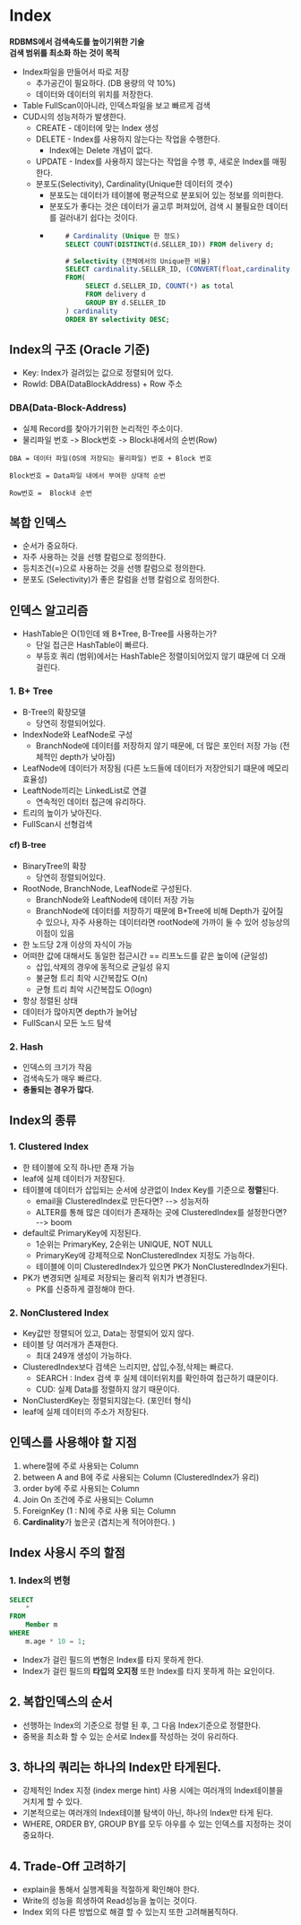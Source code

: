 # Index
**RDBMS에서 검색속도를 높이기위한 기술**    
**검색 범위를 최소화 하는 것이 목적**

- Index파일을 만들어서 따로 저장
    - 추가공간이 필요하다. (DB 용량의 약 10%)
    - 데이터와 데이터의 위치를 저장한다.
- Table FullScan이아니라, 인덱스파일을 보고 빠르게 검색
- CUD시의 성능저하가 발생한다.
    - CREATE - 데이터에 맞는 Index 생성
    - DELETE - Index를 사용하지 않는다는 작업을 수행한다.
        - Index에는 Delete 개념이 없다.
    - UPDATE - Index를 사용하지 않는다는 작업을 수행 후, 새로운 Index를 매핑한다.
  - 분포도(Selectivity), Cardinality(Unique한 데이터의 갯수)
      - 분포도는 데이터가 테이블에 평균적으로 분포되어 있는 정보를 의미한다.
      - 분포도가 좋다는 것은 데이터가 골고루 퍼져있어, 검색 시 불필요한 데이터를 걸러내기 쉽다는 것이다.
    - ```sql
          # Cardinality (Unique 한 정도) 
          SELECT COUNT(DISTINCT(d.SELLER_ID)) FROM delivery d;
          
          # Selectivity (전체에서의 Unique한 비율)
          SELECT cardinality.SELLER_ID, (CONVERT(float,cardinality.total) /  (SELECT count(*) FROM delivery)) * 100 as selectivity
          FROM(
               SELECT d.SELLER_ID, COUNT(*) as total
               FROM delivery d
               GROUP BY d.SELLER_ID
          ) cardinality
          ORDER BY selectivity DESC;
      ```
      
## Index의 구조 (Oracle 기준)
- Key: Index가 걸려있는 값으로 정렬되어 있다.
- RowId: DBA(DataBlockAddress) + Row 주소

### DBA(Data-Block-Address)
- 실제 Record를 찾아가기위한 논리적인 주소이다.
- 물리파일 번호 -> Block번호 -> Block내에서의 순번(Row)
```text
DBA = 데이터 파일(OS에 저장되는 물리파일) 번호 + Block 번호

Block번호 = Data파일 내에서 부여한 상대적 순번

Row번호 =  Block내 순번
```



## 복합 인덱스

- 순서가 중요하다.
- 자주 사용하는 것을 선행 칼럼으로 정의한다.
- 등치조건(=)으로 사용하는 것을 선행 칼럼으로 정의한다.
- 분포도 (Selectivity)가 좋은 칼럼을 선행 칼럼으로 정의한다.

## 인덱스 알고리즘

- HashTable은 O(1)인데 왜 B+Tree, B-Tree를 사용하는가?
    - 단일 접근은 HashTable이 빠르다.
    - 부등호 쿼리 (범위)에서는 HashTable은 정렬이되어있지 않기 떄문에 더 오래걸린다.

### 1. B+ Tree

- B-Tree의 확장모델
    - 당연히 정렬되어있다.
- IndexNode와 LeafNode로 구성
    - BranchNode에 데이터를 저장하지 않기 때문에, 더 많은 포인터 저장 가능 (전체적인 depth가 낮아짐)
- LeafNode에 데이터가 저장됨 (다른 노드들에 데이터가 저장안되기 떄문에 메모리 효율성)
- LeaftNode끼리는 LinkedList로 연결
  - 연속적인 데이터 접근에 유리하다.
- 트리의 높이가 낮아진다.
- FullScan시 선형검색

#### cf) B-tree

- BinaryTree의 확장
    - 당연히 정렬되어있다.
- RootNode, BranchNode, LeafNode로 구성된다.
    - BranchNode와 LeaftNode에 데이터 저장 가능
    - BranchNode에 데이터를 저장하기 때문에 B+Tree에 비해 Depth가 깊어질 수 있으나,
      자주 사용하는 데이터라면 rootNode에 가까이 둘 수 있어 성능상의 이점이 있음
- 한 노드당 2개 이상의 자식이 가능
- 어떠한 값에 대해서도 동일한 접근시간 == 리프노드를 같은 높이에 (균일성)
    - 삽입,삭제의 경우에 동적으로 균일성 유지
    - 불균형 트리 최악 시간복잡도 O(n)
    - 균형 트리 최악 시간복잡도 O(logn)
- 항상 정렬된 상태
- 데이터가 많아지면 depth가 늘어남
- FullScan시 모든 노드 탐색

### 2. Hash

- 인덱스의 크기가 작음
- 검색속도가 매우 빠르다.
- **충돌되는 경우가 많다.**

## Index의 종류

### 1. Clustered Index

- 한 테이블에 오직 하나만 존재 가능
- leaf에 실제 데이터가 저장된다.
- 테이블에 데이터가 삽입되는 순서에 상관없이 Index Key를 기준으로 **정렬**된다.
    - email을 ClusteredIndex로 만든다면? --> 성능저하
    - ALTER를 통해 많은 데이터가 존재하는 곳에 ClusteredIndex를 설정한다면? --> boom
- default로 PrimaryKey에 지정된다.
  - 1순위는 PrimaryKey, 2순위는 UNIQUE, NOT NULL  
  - PrimaryKey에 강제적으로 NonClusteredIndex 지정도 가능하다.
  - 테이블에 이미 ClusteredIndex가 있으면 PK가 NonClusteredIndex가된다.
- PK가 변경되면 실제로 저장되는 물리적 위치가 변경된다.
  - PK를 신중하게 결정해야 한다.

### 2. NonClustered Index

- Key값만 정렬되어 있고, Data는 정렬되어 있지 않다.
- 테이블 당 여러개가 존재한다.
    - 최대 249개 생성이 가능하다.
- ClusteredIndex보다 검색은 느리지만, 삽입,수정,삭제는 빠르다.
    - SEARCH : Index 검색 후 실제 데이터위치를 확인하여 접근하기 떄문이다.
    - CUD: 실제 Data를 정렬하지 않기 때문이다.
- NonClusterdKey는 정렬되지않는다. (포인터 형식)
- leaf에 실제 데이터의 주소가 저장된다.

## 인덱스를 사용해야 할 지점

1. where절에 주로 사용돠는 Column
2. between A and B에 주로 사용되는 Column (ClusteredIndex가 유리)
3. order by에 주로 사용되는 Column
4. Join On 조건에 주로 사용되는 Column
5. ForeignKey (1 : N)에 주로 사용 되는 Column
6. **Cardinality**가 높은곳 (겹치는게 적어야한다. )


## Index 사용시 주의 할점

### 1. Index의 변형
```sql
SELECT 
    *
FROM 
    Member m 
WHERE
    m.age * 10 = 1;
```
- Index가 걸린 필드의 변형은 Index를 타지 못하게 한다.
- Index가 걸린 필드의 **타입의 오지정** 또한 Index를 타지 못하게 하는 요인이다.

## 2. 복합인덱스의 순서
- 선행하는 Index의 기준으로 정렬 된 후, 그 다음 Index기준으로 정렬한다.
- 중복을 최소화 할 수 있는 순서로 Index를 작성하는 것이 유리하다.

## 3. 하나의 쿼리는 하나의 Index만 타게된다.
- 강제적인 Index 지정 (index merge hint) 사용 시에는 여러개의 Index테이블을 거치게 할 수 있다.
- 기본적으로는 여러개의 Index테이블 탐색이 아닌, 하나의 Index만 타게 된다.
- WHERE, ORDER BY, GROUP BY를 모두 아우를 수 있는 인덱스를 지정하는 것이 중요하다.

## 4. Trade-Off 고려하기
- explain을 통해서 실행계획을 적절하게 확인해야 한다.
- Write의 성능을 희생하여 Read성능을 높이는 것이다.
- Index 외의 다른 방법으로 해결 할 수 있는지 또한 고려해봄직하다.